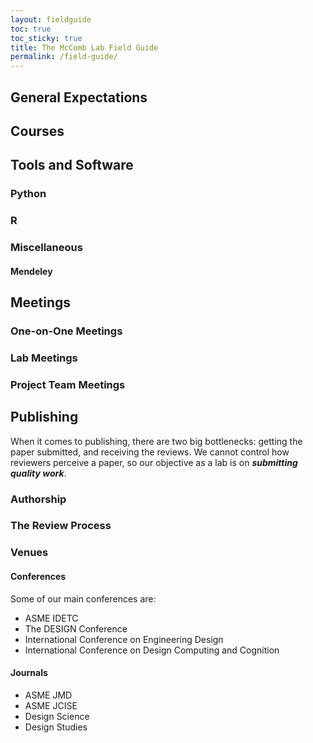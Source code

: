 ```yaml
---
layout: fieldguide
toc: true
toc_sticky: true
title: The McComb Lab Field Guide
permalink: /field-guide/
---
```


## General Expectations

## Courses

## Tools and Software
### Python
### R
### Miscellaneous
#### Mendeley

## Meetings
### One-on-One Meetings
### Lab Meetings
### Project Team Meetings

## Publishing
When it comes to publishing, there are two big bottlenecks: getting the paper submitted, 
and receiving the reviews. We cannot control how reviewers perceive a paper, so our 
objective as a lab is on *__submitting quality work__*.
### Authorship
### The Review Process
### Venues
#### Conferences
Some of our main conferences are:
- ASME IDETC
- The DESIGN Conference
- International Conference on Engineering Design
- International Conference on Design Computing and Cognition
#### Journals
- ASME JMD
- ASME JCISE
- Design Science
- Design Studies

